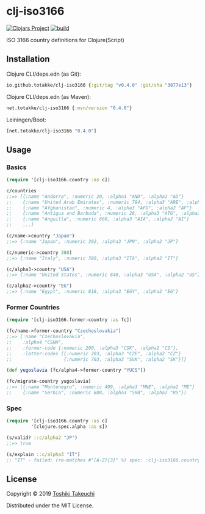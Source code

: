 # clj-iso3166

[![Clojars Project](https://img.shields.io/clojars/v/net.totakke/clj-iso3166.svg)](https://clojars.org/net.totakke/clj-iso3166)
[![build](https://github.com/totakke/clj-iso3166/actions/workflows/build.yml/badge.svg)](https://github.com/totakke/clj-iso3166/actions/workflows/build.yml)

ISO 3166 country definitions for Clojure(Script)

## Installation

Clojure CLI/deps.edn (as Git):

```clojure
io.github.totakke/clj-iso3166 {:git/tag "v0.4.0" :git/sha "3877e13"}
```

Clojure CLI/deps.edn (as Maven):

```clojure
net.totakke/clj-iso3166 {:mvn/version "0.4.0"}
```

Leiningen/Boot:

```clojure
[net.totakke/clj-iso3166 "0.4.0"]
```

## Usage

### Basics

```clojure
(require '[clj-iso3166.country :as c])

c/countries
;;=> [{:name "Andorra", :numeric 20, :alpha3 "AND", :alpha2 "AD"}
;;    {:name "United Arab Emirates", :numeric 784, :alpha3 "ARE", :alpha2 "AE"}
;;    {:name "Afghanistan", :numeric 4, :alpha3 "AFG", :alpha2 "AF"}
;;    {:name "Antigua and Barbuda", :numeric 28, :alpha3 "ATG", :alpha2 "AG"}
;;    {:name "Anguilla", :numeric 660, :alpha3 "AIA", :alpha2 "AI"}
;;    ...]

(c/name->country "Japan")
;;=> {:name "Japan", :numeric 392, :alpha3 "JPN", :alpha2 "JP"}

(c/numeric->country 380)
;;=> {:name "Italy", :numeric 380, :alpha3 "ITA", :alpha2 "IT"}

(c/alpha3->country "USA")
;;=> {:name "United States", :numeric 840, :alpha3 "USA", :alpha2 "US"}

(c/alpha2->country "EG")
;;=> {:name "Egypt", :numeric 818, :alpha3 "EGY", :alpha2 "EG"}
```

### Former Countries

```clojure
(require '[clj-iso3166.former-country :as fc])

(fc/name->former-country "Czechoslovakia")
;;=> {:name "Czechoslovakia",
;;    :alpha4 "CSHH",
;;    :former-code {:numeric 200, :alpha3 "CSK", :alpha2 "CS"},
;;    :latter-codes [{:numeric 203, :alpha3 "CZE", :alpha2 "CZ"}
;;                   {:numeric 703, :alpha3 "SVK", :alpha2 "SK"}]}

(def yugoslavia (fc/alpha4->former-country "YUCS"))

(fc/migrate-country yugoslavia)
;;=> ({:name "Montenegro", :numeric 499, :alpha3 "MNE", :alpha2 "ME"}
;;    {:name "Serbia", :numeric 688, :alpha3 "SRB", :alpha2 "RS"})
```

### Spec

```clojure
(require '[clj-iso3166.country :as c]
         '[clojure.spec.alpha :as s])

(s/valid? ::c/alpha2 "JP")
;;=> true

(s/explain ::c/alpha3 "IT")
;; "IT" - failed: (re-matches #"[A-Z]{3}" %) spec: :clj-iso3166.country/alpha3
```

## License

Copyright © 2019 [Toshiki Takeuchi](https://totakke.net/)

Distributed under the MIT License.
